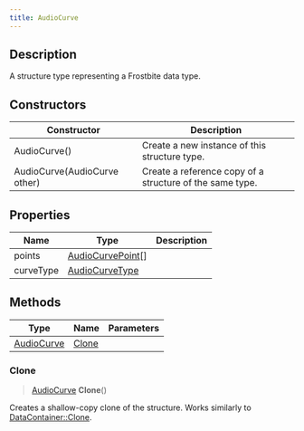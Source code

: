 ```yaml
---
title: AudioCurve
---
```

## Description

A structure type representing a Frostbite data type.

## Constructors

| Constructor                  | Description                                              |
| ---------------------------- | -------------------------------------------------------- |
| AudioCurve()                 | Create a new instance of this structure type.            |
| AudioCurve(AudioCurve other) | Create a reference copy of a structure of the same type. |

## Properties

| Name      | Type                                   | Description |
| --------- | -------------------------------------- | ----------- |
| points    | [AudioCurvePoint](/vext/ref/fb/audiocurvepoint/)\[\] |             |
| curveType | [AudioCurveType](/vext/ref/fb/audiocurvetype/)       |             |

## Methods

| Type                     | Name            | Parameters |
| ------------------------ | --------------- | ---------- |
| [AudioCurve](/vext/ref/fb/audiocurve/) | [Clone](#clone) |            |

### Clone

> [AudioCurve](/vext/ref/fb/audiocurve/) **Clone**()

Creates a shallow-copy clone of the structure. Works similarly to [DataContainer::Clone](/vext/ref/shared/class/datacontainer#clone).

